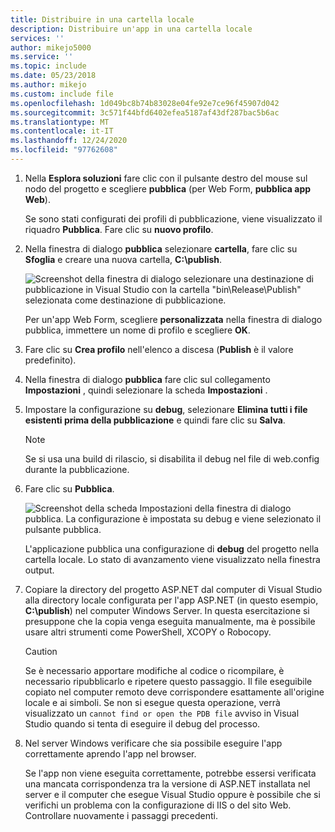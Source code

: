 ```yaml
---
title: Distribuire in una cartella locale
description: Distribuire un'app in una cartella locale
services: ''
author: mikejo5000
ms.service: ''
ms.topic: include
ms.date: 05/23/2018
ms.author: mikejo
ms.custom: include file
ms.openlocfilehash: 1d049bc8b74b83028e04fe92e7ce96f45907d042
ms.sourcegitcommit: 3c571f44bfd6402efea5187af43df287bac5b6ac
ms.translationtype: MT
ms.contentlocale: it-IT
ms.lasthandoff: 12/24/2020
ms.locfileid: "97762608"
---
```

1. Nella **Esplora soluzioni** fare clic con il pulsante destro del mouse sul nodo del progetto e scegliere **pubblica** (per Web Form, **pubblica app Web**).

    Se sono stati configurati dei profili di pubblicazione, viene visualizzato il riquadro **Pubblica**. Fare clic su **nuovo profilo**.

1. Nella finestra di dialogo **pubblica** selezionare **cartella**, fare clic su **Sfoglia** e creare una nuova cartella, **C:\publish**.

    ![Screenshot della finestra di dialogo selezionare una destinazione di pubblicazione in Visual Studio con la cartella "bin\Release\Publish" selezionata come destinazione di pubblicazione.](../media/remotedbg_publish_local.png)

    Per un'app Web Form, scegliere **personalizzata** nella finestra di dialogo pubblica, immettere un nome di profilo e scegliere **OK**.

1. Fare clic su **Crea profilo** nell'elenco a discesa (**Publish** è il valore predefinito).

1. Nella finestra di dialogo **pubblica** fare clic sul collegamento **Impostazioni** , quindi selezionare la scheda **Impostazioni** .

1. Impostare la configurazione su **debug**, selezionare **Elimina tutti i file esistenti prima della pubblicazione** e quindi fare clic su **Salva**.

    > [!NOTE]
    > Se si usa una build di rilascio, si disabilita il debug nel file di web.config durante la pubblicazione.

1. Fare clic su **Pubblica**.

    ![Screenshot della scheda Impostazioni della finestra di dialogo pubblica. La configurazione è impostata su debug e viene selezionato il pulsante pubblica.](../media/remotedbg_publish_debug_config.png)

    L'applicazione pubblica una configurazione di **debug** del progetto nella cartella locale. Lo stato di avanzamento viene visualizzato nella finestra output.

1. Copiare la directory del progetto ASP.NET dal computer di Visual Studio alla directory locale configurata per l'app ASP.NET (in questo esempio, **C:\publish**) nel computer Windows Server. In questa esercitazione si presuppone che la copia venga eseguita manualmente, ma è possibile usare altri strumenti come PowerShell, XCOPY o Robocopy.

    > [!CAUTION]
    > Se è necessario apportare modifiche al codice o ricompilare, è necessario ripubblicarlo e ripetere questo passaggio. Il file eseguibile copiato nel computer remoto deve corrispondere esattamente all'origine locale e ai simboli.    Se non si esegue questa operazione, verrà visualizzato un `cannot find or open the PDB file` avviso in Visual Studio quando si tenta di eseguire il debug del processo.

1. Nel server Windows verificare che sia possibile eseguire l'app correttamente aprendo l'app nel browser.

    Se l'app non viene eseguita correttamente, potrebbe essersi verificata una mancata corrispondenza tra la versione di ASP.NET installata nel server e il computer che esegue Visual Studio oppure è possibile che si verifichi un problema con la configurazione di IIS o del sito Web. Controllare nuovamente i passaggi precedenti.
